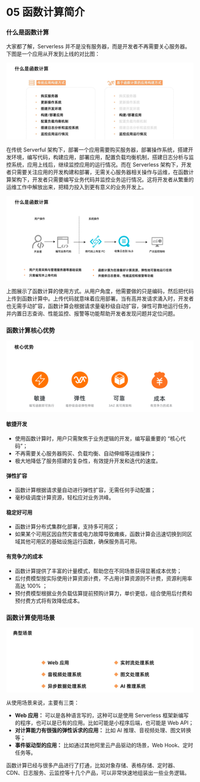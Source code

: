 05 函数计算简介
=========

### 什么是函数计算

大家都了解，Serverless 并不是没有服务器，而是开发者不再需要关心服务器。下图是一个应用从开发到上线的对比图：

![1.jpg](assets/2020-08-03-024851.jpg)

在传统 Serverful 架构下，部署一个应用需要购买服务器，部署操作系统，搭建开发环境，编写代码，构建应用，部署应用，配置负载均衡机制，搭建日志分析与监控系统，应用上线后，继续监控应用的运行情况。而在 Serverless 架构下，开发者只需要关注应用的开发构建和部署，无需关心服务器相关操作与运维，在函数计算架构下，开发者只需要编写业务代码并监控业务运行情况。这将开发者从繁重的运维工作中解放出来，把精力投入到更有意义的业务开发上。

![2.png](assets/2020-08-03-024852.png)

上图展示了函数计算的使用方式。从用户角度，他需要做的只是编码，然后把代码上传到函数计算中。上传代码就意味着应用部署。当有高并发请求涌入时，开发者也无需手动扩容，函数计算会根据请求量毫秒级自动扩容，弹性可靠地运行任务，并内置日志查询、性能监控、报警等功能帮助开发者发现问题并定位问题。

### 函数计算核心优势

![3.png](assets/2020-08-03-024854.png)

#### 敏捷开发

* 使用函数计算时，用户只需聚焦于业务逻辑的开发，编写最重要的 “核心代码”；
* 不再需要关心服务器购买、负载均衡、自动伸缩等运维操作；
* 极大地降低了服务搭建的复杂性，有效提升开发和迭代的速度。

#### 弹性扩容

* 函数计算根据请求量自动进行弹性扩容，无需任何手动配置；
* 毫秒级调度计算资源，轻松应对业务洪峰。

#### 稳定好可用

* 函数计算分布式集群化部署，支持多可用区；
* 如果某个可用区因自然灾害或电力故障导致瘫痪，函数计算会迅速切换到同区域其他可用区的基础设施运行函数，确保服务高可用。

#### 有竞争力的成本

* 函数计算提供了丰富的计量模式，帮助您在不同场景获得显著成本优势；
* 后付费模型按实际使用计算资源计费，不占用计算资源则不计费，资源利用率高达 100% ；
* 预付费模型根据业务负载估算提前预购计算力，单价更低，组合使用后付费和预付费方式将有效降低成本。

### 函数计算使用场景

![4.jpg](assets/2020-08-03-024854.jpg)

从使用场景来说，主要有三类：

* **Web 应用：** 可以是各种语言写的，这种可以是使用 Serverless 框架新编写的程序，也可以是已有的应用。比如可能是小程序后端，也可能是 Web API；
* **对计算能力有很强的弹性诉求的应用：** 比如 AI 推理、音视频处理、图文转换等；
* **事件驱动型的应用：** 比如通过其他阿里云产品驱动的场景，Web Hook、定时任务等。

函数计算已经与很多产品进行了打通，比如对象存储、表格存储、定时器、CDN、日志服务、云监控等十几个产品，可以非常快速地组装出一些业务逻辑。
